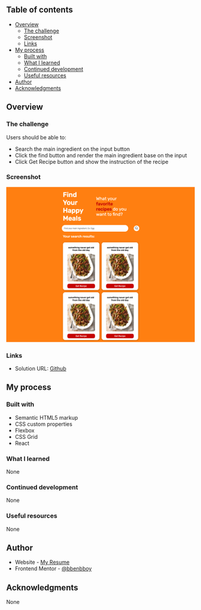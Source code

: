 ## Table of contents

- [Overview](#overview)
  - [The challenge](#the-challenge)
  - [Screenshot](#screenshot)
  - [Links](#links)
- [My process](#my-process)
  - [Built with](#built-with)
  - [What I learned](#what-i-learned)
  - [Continued development](#continued-development)
  - [Useful resources](#useful-resources)
- [Author](#author)
- [Acknowledgments](#acknowledgments)

## Overview

### The challenge

Users should be able to:

- Search the main ingredient on the input button
- Click the find button and render the main ingredient base on the input
- Click Get Recipe button and show the instruction of the recipe

### Screenshot

![](/final-design/desktop.png)

### Links

- Solution URL: [Github](https://github.com/bbenbboy/recipe.git)

## My process

### Built with

- Semantic HTML5 markup
- CSS custom properties
- Flexbox
- CSS Grid
- React

### What I learned

None

### Continued development

None

### Useful resources

None

## Author

- Website - [My Resume](https://rcp-portfolio.vercel.app/)
- Frontend Mentor - [@bbenbboy](https://www.frontendmentor.io/profile/bbenbboy)

## Acknowledgments

None
